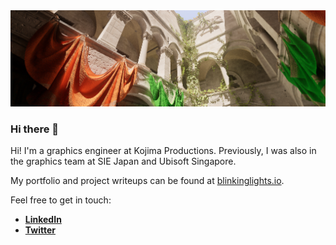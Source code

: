 <img src="https://raw.githubusercontent.com/Eclmist/Eclmist/master/banner2.png">

### Hi there 👋

Hi! I'm a graphics engineer at Kojima Productions. Previously, I was also in the graphics team at SIE Japan and Ubisoft Singapore.

My portfolio and project writeups can be found at [blinkinglights.io](https://blinkinglights.io/).

Feel free to get in touch:
- [**LinkedIn**](https://www.linkedin.com/in/eclmist/)
- [**Twitter**](https://twitter.com/eclmist)

